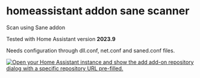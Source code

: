 # homeassistant addon sane scanner
Scan using Sane addon 

Tested with Home Assistant version **2023.9**

Needs configuration through dll.conf, net.conf and saned.conf files.

[![Open your Home Assistant instance and show the add add-on repository dialog with a specific repository URL pre-filled.](https://my.home-assistant.io/badges/supervisor_add_addon_repository.svg)](https://my.home-assistant.io/redirect/supervisor_add_addon_repository/?repository_url=https%3A%2F%2Fgithub.com%2Fzajac-grzegorz%2Fhomeassistant-addon-sane-scanner)
